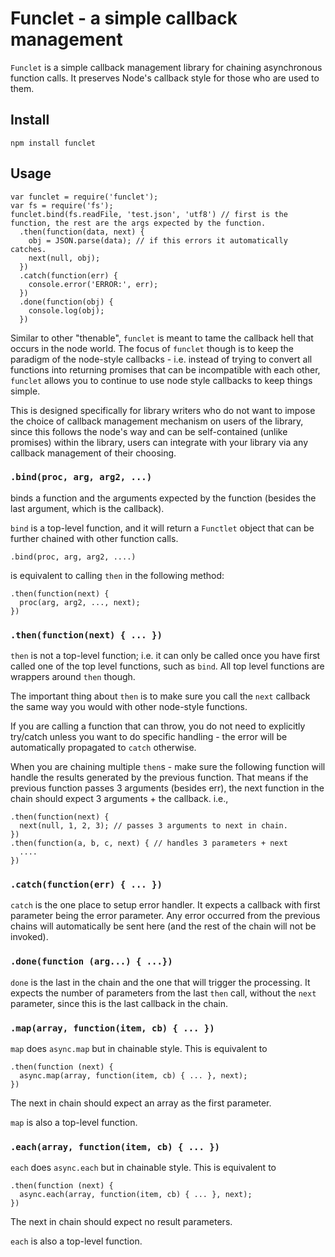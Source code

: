 # Funclet - a simple callback management

`Funclet` is a simple callback management library for chaining asynchronous function calls. It preserves Node's callback style for those who are 
used to them. 

## Install 

    npm install funclet
    
## Usage 

    var funclet = require('funclet');
    var fs = require('fs');
    funclet.bind(fs.readFile, 'test.json', 'utf8') // first is the function, the rest are the args expected by the function.
      .then(function(data, next) {
        obj = JSON.parse(data); // if this errors it automatically catches.
        next(null, obj);
      })
      .catch(function(err) {
        console.error('ERROR:', err);
      })
      .done(function(obj) {
        console.log(obj);
      })

Similar to other "thenable", `funclet` is meant to tame the callback hell that occurs in the node world. The focus of `funclet` though is to keep the paradigm of the node-style callbacks - i.e. instead of trying to convert all functions into returning promises that can be incompatible with each other, `funclet` allows you to continue to use node style callbacks to keep things simple. 

This is designed specifically for library writers who do not want to impose the choice of callback management mechanism on users of the library, since this follows the node's way and can be self-contained (unlike promises) within the library, users can integrate with your library via any callback management of their choosing.

### `.bind(proc, arg, arg2, ...)`

binds a function and the arguments expected by the function (besides the last argument, which is the callback).

`bind` is a top-level function, and it will return a `Functlet` object that can be further chained with other function calls. 

    .bind(proc, arg, arg2, ....)

is equivalent to calling `then` in the following method: 

    .then(function(next) {
      proc(arg, arg2, ..., next);  
    })

### `.then(function(next) { ... })`

`then` is not a top-level function; i.e. it can only be called once you have first called one of the top level functions, such as `bind`. All top level functions are wrappers around `then` though. 

The important thing about `then` is to make sure you call the `next` callback the same way you would with other node-style functions.

If you are calling a function that can throw, you do not need to explicitly try/catch unless you want to do specific handling - the error will be automatically propagated to `catch` otherwise.

When you are chaining multiple `then`s - make sure the following function will handle the results generated by the previous function. That means if the previous function passes 3 arguments (besides err), the next function in the chain should expect 3 arguments + the callback. i.e., 

    .then(function(next) {
      next(null, 1, 2, 3); // passes 3 arguments to next in chain.
    })
    .then(function(a, b, c, next) { // handles 3 parameters + next
      .... 
    })

### `.catch(function(err) { ... })`

`catch` is the one place to setup error handler. It expects a callback with first parameter being the error parameter. Any error occurred from the previous chains will automatically be sent here (and the rest of the chain will not be invoked).

### `.done(function (arg...) { ...})`

`done` is the last in the chain and the one that will trigger the processing. It expects the number of parameters from the last `then` call, without the `next` parameter, since this is the last callback in the chain.

### `.map(array, function(item, cb) { ... })`

`map` does `async.map` but in chainable style. This is equivalent to 

    .then(function (next) {
      async.map(array, function(item, cb) { ... }, next);
    })

The next in chain should expect an array as the first parameter. 

`map` is also a top-level function. 

### `.each(array, function(item, cb) { ... })`

`each` does `async.each` but in chainable style.  This is equivalent to

    .then(function (next) {
      async.each(array, function(item, cb) { ... }, next);
    })


The next in chain should expect no result parameters. 

`each` is also a top-level function. 







